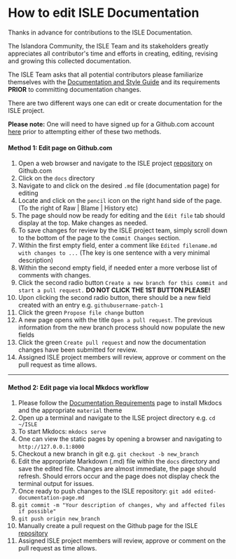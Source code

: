 # How to edit ISLE Documentation

Thanks in advance for contributions to the ISLE Documentation.

The Islandora Community, the ISLE Team and its stakeholders greatly appreciates all contributor's time and efforts in creating, editing, revising and growing this collected documentation.

The ISLE Team asks that all potential contributors please familiarize themselves with the [Documentation and Style Guide](dev-docs-styleguide.md) and its requirements **PRIOR** to committing documentation changes.

There are two different ways one can edit or create documentation for the ISLE project.

**Please note:** One will need to have signed up for a Github.com account [here](https://github.com/join?source=header-home) prior to attempting either of these two methods.


#### Method 1: Edit page on Github.com

1. Open a web browser and navigate to the ISLE project [repository](https://github.com/Islandora-Collaboration-Group/ISLE/) on Github.com
2. Click on the `docs` directory
3. Navigate to and click on the desired `.md` file (documentation page) for editing
4. Locate and click on the `pencil` icon on the right hand side of the page. (To the right of Raw | Blame | History etc)
5. The page should now be ready for editing and the `Edit file` tab should display at the top. Make changes as needed.
6. To save changes for review by the ISLE project team, simply scroll down to the bottom of the page to the `Commit Changes` section.
7. Within the first empty field, enter a comment like `Edited filename.md with changes to ...` (The key is one sentence with a very minimal description)
8. Within the second empty field, if needed enter a more verbose list of comments with changes.
9. Click the second radio button `Create a new branch for this commit and start a pull request.` **DO NOT CLICK THE 1ST BUTTON PLEASE!**
10. Upon clicking the second radio button, there should be a new field created with an entry e.g. `githubusername-patch-1`
11. Click the green `Propose file change` button
12. A new page opens with the title `Open a pull request`. The previous information from the new branch process should now populate the new fields
13. Click the green `Create pull request` and now the documentation changes have been submitted for review.
14. Assigned ISLE  project members will review, approve or comment on the pull request as time allows.

---

#### Method 2: Edit page via local Mkdocs workflow

1. Please follow the [Documentation Requirements](dev-mkdocs-requirements) page to install Mkdocs and the appropriate `material` theme
2. Open up a terminal and navigate to the ILSE project directory e.g. `cd ~/ISLE`
3. To start Mkdocs: `mkdocs serve`
4. One can view the static pages by opening a browser and navigating to `http://127.0.0.1:8000`
5. Checkout a new branch in git e.g. `git checkout -b new_branch`
6. Edit the appropriate Markdown (.md) file within the `docs` directory and save the edited file. Changes are almost immediate, the page should refresh. Should errors occur and the page does not display check the terminal output for issues.
7. Once ready to push changes to the ISLE repository:  `git add edited-documentation-page.md`  
8. `git commit -m "Your description of changes, why and affected files if possible"`  
9. `git push origin new_branch`  
10. Manually create a pull request on the Github page for the ISLE [repository](https://github.com/Islandora-Collaboration-Group/ISLE/)  
11. Assigned ISLE  project members will review, approve or comment on the pull request as time allows.
